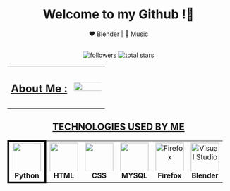 <div align="center">

# Welcome to my Github !👋
</div>
<div align="center">
    ❤️ Blender | 💙 Music
</div>
<br />
<p align="center">
        <a href="https://github.com/MuskanBajetha?tab=followers">
         <img alt="followers" title="Follow me on Github" src="https://custom-icon-badges.demolab.com/github/followers/MuskanBajetha?color=236ad3&labelColor=1155ba&style=for-the-badge&logo=person-add&label=Follow&logoColor=white"/></a>
        <a href="https://github.com/MuskanBajetha?tab=repositories&sort=stargazers">
         <img alt="total stars" title="Total stars on GitHub" src="https://custom-icon-badges.demolab.com/github/stars/MuskanBajetha?color=55960c&style=for-the-badge&labelColor=488207&logo=star"/></a>
</p>

<table>
<tr>
    <td width="65%">
                            <b>
                                <u><h2> About Me :</h2> </u>
                            </b>
                    <h3>
                    </h3>
    </td>
    <td width="35%">
        <img align="right" src='https://i.imgflip.com/3sgyzj.jpg' height="180%" width="250%" >
    </td>
</tr>
</table>

<div align="center">
        <u><h2> TECHNOLOGIES USED BY ME </h2></u> 
</div>

<div align="center">
<table>
<tr>
    <td align="center" style="border: 4px solid black;">
        <img height="64px" width="64px" src="https://cdn.svgporn.com/logos/python.svg"><br>
        <span><strong>Python</strong></span>
    </td>
    <td align="center">
        <img height="64px" width="64px" src="https://cdn.svgporn.com/logos/html-5.svg"><br>
        <span><strong>HTML</strong></span>
    </td>
    <td align="center">
        <img height="64px" width="64px" src="https://cdn.svgporn.com/logos/css-3.svg"><br>
        <span><strong>CSS</strong></span>
    </td>
    <td align="center">
        <img height="64px" width="64px" src="https://cdn.svgporn.com/logos/mysql.svg"><br>
        <span><strong>MYSQL</strong></span>
    </td>
    <td align="center">
        <img height="64px" width="64px" alt="Firefox" src="https://cdn.svgporn.com/logos/firefox.svg"><br>
        <span><strong>Firefox</strong></span>
    </td>
    <td align="center">
        <img height="64px" width="64px" alt="Visual Studio" src="https://cdn.svgporn.com/logos/blender.svg"><br>
        <span><strong>Blender</strong></span>
    </td>
</tr>
</tr>
</table>
</div>
